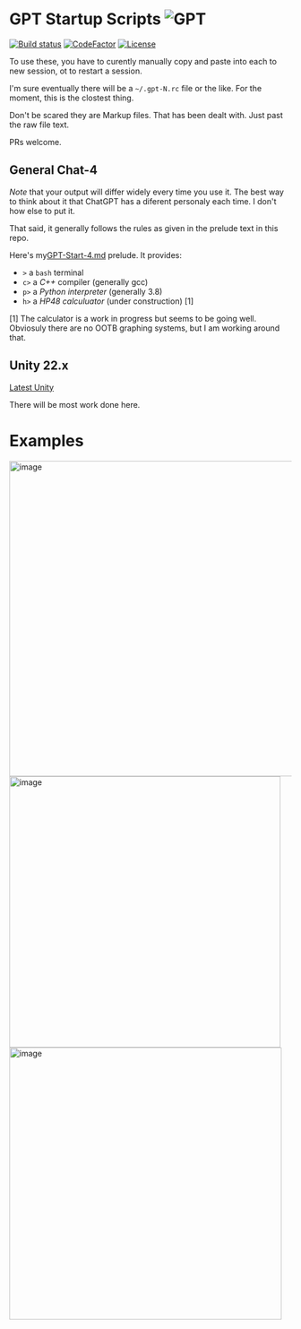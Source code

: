 # GPT Startup Scripts ![GPT](Resources/MainIcon-Small.png)
[![Build status](https://ci.appveyor.com/api/projects/status/github/cschladetsch/GPT-Startup-Scripts?svg=true)](https://ci.appveyor.com/project/cschladetsch/GPT-Startup-Scripts)
[![CodeFactor](https://www.codefactor.io/repository/github/cschladetsch/GPT-Startup-Scripts/badge)](https://www.codefactor.io/repository/github/cschladetsch/GPT-Startup-Scripts)
[![License](https://img.shields.io/github/license/cschladetsch/GPT-Startup-Scripts.svg?label=License&maxAge=86400)](/LICENSE)

To use these, you have to curently manually copy and paste into each to new session, ot to restart a session.

I'm sure eventually there will  be a `~/.gpt-N.rc` file or the like. For the moment, this is the clostest thing.

Don't be scared they are Markup files. That has been dealt with. Just past the raw file text.

PRs welcome.

## General Chat-4

*Note* that your output will differ widely every time you use it. The best way to think about it that ChatGPT has a diferent personaly each time. I don't how else to put it.

That said, it generally follows the rules as given in the prelude text in this repo.

Here's my[GPT-Start-4.md](https://raw.githubusercontent.com/cschladetsch/GPT-Startup-Scripts/master/GPT-Start-4.md) prelude. It provides:

* `>` a `bash` terminal
* `c>` a *C++* compiler (generally gcc)
* `p>` a *Python interpreter* (generally 3.8)
* `h>` a *HP48 calculuator* (under construction) [1]

[1] The calculator is a work in progress but seems to be going well. Obviosuly there are no OOTB graphing systems, but I am working around that.

## Unity 22.x

[Latest Unity](Unity-22.x.md)

There will be most work done here.

# Examples

<img width="563" alt="image" src="https://user-images.githubusercontent.com/2227302/226204434-93d3f6de-5e2c-4f5d-a7a2-79a5713c677f.png">



<img width="484" alt="image" src="https://user-images.githubusercontent.com/2227302/226204607-4f51394b-7c4c-4ee5-b726-b1623b00208c.png">


<img width="486" alt="image" src="https://user-images.githubusercontent.com/2227302/226204711-eccf1973-0749-45e1-94bc-f9a91f6a48b8.png">
